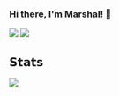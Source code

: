 ### Hi there, I'm Marshal! 👋

[![](https://img.shields.io/badge/-@marshalhayes-%231DA1F2?style=flat-square&logo=twitter&logoColor=ffffff)](https://twitter.com/marshalhayes)
[![](https://img.shields.io/badge/-marshalhayes-blue?style=flat-square&logo=Linkedin&logoColor=white&link=https://www.linkedin.com/in/marshalhayes/)](https://www.linkedin.com/in/marshalhayes)

## 𝗦𝘁𝗮𝘁𝘀

![](https://github-readme-stats.vercel.app/api?username=marshalhayes&show_icons=true&theme=radical)
